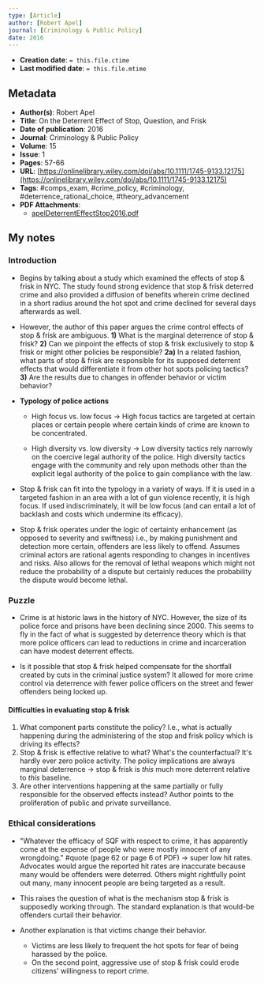 ```yaml
---
type: [Article]
author: [Robert Apel]
journal: [Criminology & Public Policy]
date: 2016
---
```


* **Creation date**: `= this.file.ctime`
* **Last modified date**: `= this.file.mtime`

## Metadata

* **Author(s)**: Robert Apel
* **Title**: On the Deterrent Effect of Stop, Question, and Frisk
* **Date of publication**: 2016
* **Journal**: Criminology & Public Policy
* **Volume**: 15
* **Issue**: 1
* **Pages**: 57-66
* **URL**: [https://onlinelibrary.wiley.com/doi/abs/10.1111/1745-9133.12175](https://onlinelibrary.wiley.com/doi/abs/10.1111/1745-9133.12175)
* **Tags**: #comps_exam, #crime_policy, #criminology, #deterrence_rational_choice, #theory_advancement
* **PDF Attachments**:
  * [apelDeterrentEffectStop2016.pdf](zotero://open-pdf/library/items/7S4I4EZA)

## My notes

### Introduction

* Begins by talking about a study which examined the effects of stop & frisk in NYC. The study found strong evidence that stop & frisk deterred crime and also provided a diffusion of benefits wherein crime declined in a short radius around the hot spot and crime declined for several days afterwards as well.
  
* However, the author of this paper argues the crime control effects of stop & frisk are ambiguous. **1)** What is the marginal deterrence of stop & frisk? **2)** Can we pinpoint the effects of stop & frisk exclusively to stop & frisk or might other policies be responsible? **2a)** In a related fashion, what parts of stop & frisk are responsible for its supposed deterrent effects that would differentiate it from other hot spots policing tactics? **3)** Are the results due to changes in offender behavior or victim behavior?

* **Typology of police actions**
  
	* High focus vs. low focus -> High focus tactics are targeted at certain places or certain people where certain kinds of crime are known to be concentrated.
	  
	* High diversity vs. low diversity -> Low diversity tactics rely narrowly on the coercive legal authority of the police. High diversity tactics engage with the community and rely upon methods other than the explicit legal authority of the police to gain compliance with the law.

* Stop & frisk can fit into the typology in a variety of ways. If it is used in a targeted fashion in an area with a lot of gun violence recently, it is high focus. If used indiscriminately, it will be low focus (and can entail a lot of backlash and costs which undermine its efficacy).
  
* Stop & frisk operates under the logic of certainty enhancement (as opposed to severity and swiftness) i.e., by making punishment and detection more certain, offenders are less likely to offend. Assumes criminal actors are rational agents responding to changes in incentives and risks. Also allows for the removal of lethal weapons which might not reduce the probability of a dispute but certainly reduces the probability the dispute would become lethal.

### Puzzle

* Crime is at historic laws in the history of NYC. However, the size of its police force and prisons have been declining since 2000. This seems to fly in the fact of what is suggested by deterrence theory which is that more police officers can lead to reductions in crime and incarceration can have modest deterrent effects.
  
* Is it possible that stop & frisk helped compensate for the shortfall created by cuts in the criminal justice system? It allowed for more crime control via deterrence with fewer police officers on the street and fewer offenders being locked up.

#### Difficulties in evaluating stop & frisk

1. What component parts constitute the policy? I.e., what is actually happening during the administering of the stop and frisk policy which is driving its effects?
2. Stop & frisk is effective relative to what? What's the counterfactual? It's hardly ever zero police activity. The policy implications are always marginal deterrence -> stop & frisk is *this* much more deterrent relative to *this* baseline.
3. Are other interventions happening at the same partially or fully responsible for the observed effects instead? Author points to the proliferation of public and private surveillance.

### Ethical considerations

* "Whatever the efficacy of SQF with respect to crime, it has apparently come at the expense of people who were mostly innocent of any wrongdoing." #quote (page 62 or page 6 of PDF) -> super low hit rates. Advocates would argue the reported hit rates are inaccurate because many would be offenders were deterred. Others might rightfully point out many, many innocent people are being targeted as a result.
  
* This raises the question of what is the mechanism stop & frisk is supposedly working through. The standard explanation is that would-be offenders curtail their behavior.
  
* Another explanation is that victims change their behavior.
	* Victims are less likely to frequent the hot spots for fear of being harassed by the police.
	* On the second point, aggressive use of stop & frisk could erode citizens' willingness to report crime.